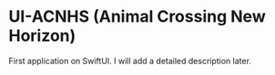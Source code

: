 # UI-ACNHS (Animal Crossing New Horizon)

First application on SwiftUI. I will add a detailed description later.
